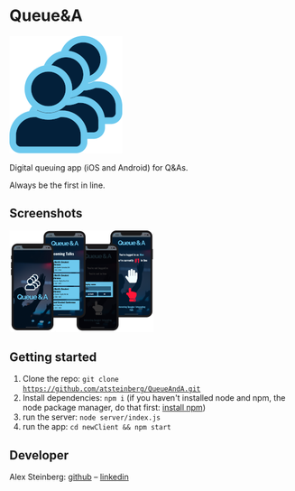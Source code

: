 # Queue&A

<img src="./newClient/assets/logoReadme.png" alt="logoBlue" />

Digital queuing app (iOS and Android) for Q&As.

Always be the first in line.

## Screenshots

<img src="./newClient/assets/screenshots.png" alt="screenshots" style="zoom: 25%;" />

## Getting started

1. Clone the repo: <code>git clone https://github.com/atsteinberg/QueueAndA.git</code>
2. Install dependencies: <code>npm i</code> (if you haven't installed node and npm, the node package manager, do that first: [install npm](https://www.npmjs.com/get-npm))
3. run the server: <code>node server/index.js</code>
4. run the app: <code>cd newClient && npm start</code>

## Developer

Alex Steinberg: [github](https://github.com/atsteinberg) – [linkedin]()
